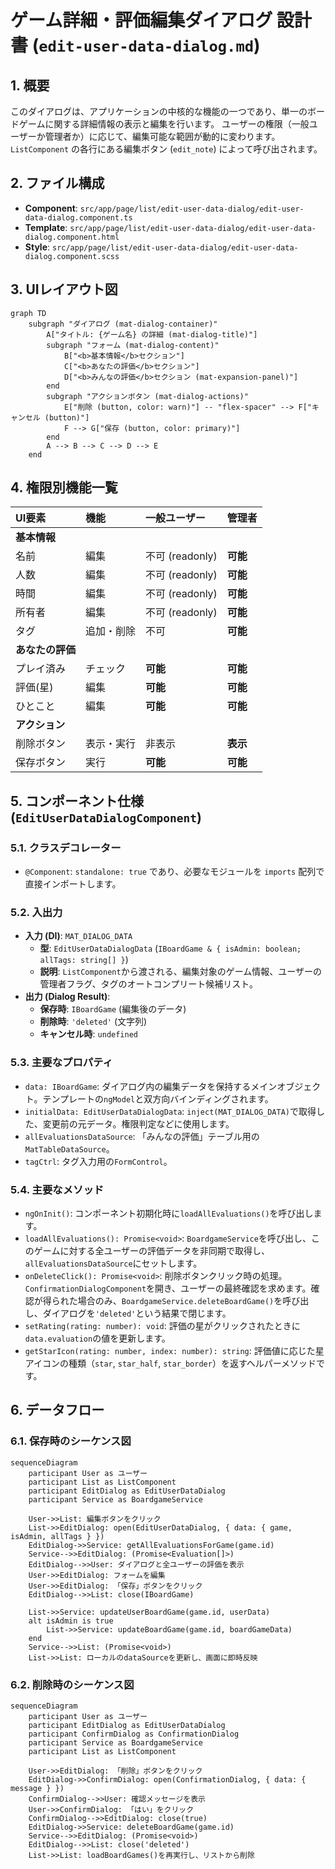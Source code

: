 # ゲーム詳細・評価編集ダイアログ 設計書 (`edit-user-data-dialog.md`)

## 1. 概要

このダイアログは、アプリケーションの中核的な機能の一つであり、単一のボードゲームに関する詳細情報の表示と編集を行います。
ユーザーの権限（一般ユーザーか管理者か）に応じて、編集可能な範囲が動的に変わります。
`ListComponent` の各行にある編集ボタン (`edit_note`) によって呼び出されます。

## 2. ファイル構成

-   **Component**: `src/app/page/list/edit-user-data-dialog/edit-user-data-dialog.component.ts`
-   **Template**: `src/app/page/list/edit-user-data-dialog/edit-user-data-dialog.component.html`
-   **Style**: `src/app/page/list/edit-user-data-dialog/edit-user-data-dialog.component.scss`

## 3. UIレイアウト図

```mermaid
graph TD
    subgraph "ダイアログ (mat-dialog-container)"
        A["タイトル: {ゲーム名} の詳細 (mat-dialog-title)"]
        subgraph "フォーム (mat-dialog-content)"
            B["<b>基本情報</b>セクション"]
            C["<b>あなたの評価</b>セクション"]
            D["<b>みんなの評価</b>セクション (mat-expansion-panel)"]
        end
        subgraph "アクションボタン (mat-dialog-actions)"
            E["削除 (button, color: warn)"] -- "flex-spacer" --> F["キャンセル (button)"]
            F --> G["保存 (button, color: primary)"]
        end
        A --> B --> C --> D --> E
    end
```

## 4. 権限別機能一覧

| UI要素 | 機能 | 一般ユーザー | 管理者 |
| :--- | :--- | :--- | :--- |
| **基本情報** | | |
| 名前 | 編集 | 不可 (readonly) | **可能** |
| 人数 | 編集 | 不可 (readonly) | **可能** |
| 時間 | 編集 | 不可 (readonly) | **可能** |
| 所有者 | 編集 | 不可 (readonly) | **可能** |
| タグ | 追加・削除 | 不可 | **可能** |
| **あなたの評価** | | |
| プレイ済み | チェック | **可能** | **可能** |
| 評価(星) | 編集 | **可能** | **可能** |
| ひとこと | 編集 | **可能** | **可能** |
| **アクション** | | |
| 削除ボタン | 表示・実行 | 非表示 | **表示** |
| 保存ボタン | 実行 | **可能** | **可能** |

## 5. コンポーネント仕様 (`EditUserDataDialogComponent`)

### 5.1. クラスデコレーター

-   `@Component`: `standalone: true` であり、必要なモジュールを `imports` 配列で直接インポートします。

### 5.2. 入出力

-   **入力 (DI)**: `MAT_DIALOG_DATA`
    -   **型**: `EditUserDataDialogData` (`IBoardGame & { isAdmin: boolean; allTags: string[] }`)
    -   **説明**: `ListComponent`から渡される、編集対象のゲーム情報、ユーザーの管理者フラグ、タグのオートコンプリート候補リスト。
-   **出力 (Dialog Result)**:
    -   **保存時**: `IBoardGame` (編集後のデータ)
    -   **削除時**: `'deleted'` (文字列)
    -   **キャンセル時**: `undefined`

### 5.3. 主要なプロパティ

-   `data: IBoardGame`: ダイアログ内の編集データを保持するメインオブジェクト。テンプレートの`ngModel`と双方向バインディングされます。
-   `initialData: EditUserDataDialogData`: `inject(MAT_DIALOG_DATA)`で取得した、変更前の元データ。権限判定などに使用します。
-   `allEvaluationsDataSource`: 「みんなの評価」テーブル用の`MatTableDataSource`。
-   `tagCtrl`: タグ入力用の`FormControl`。

### 5.4. 主要なメソッド

-   `ngOnInit()`: コンポーネント初期化時に`loadAllEvaluations()`を呼び出します。
-   `loadAllEvaluations(): Promise<void>`: `BoardgameService`を呼び出し、このゲームに対する全ユーザーの評価データを非同期で取得し、`allEvaluationsDataSource`にセットします。
-   `onDeleteClick(): Promise<void>`: 削除ボタンクリック時の処理。`ConfirmationDialogComponent`を開き、ユーザーの最終確認を求めます。確認が得られた場合のみ、`BoardgameService.deleteBoardGame()`を呼び出し、ダイアログを`'deleted'`という結果で閉じます。
-   `setRating(rating: number): void`: 評価の星がクリックされたときに`data.evaluation`の値を更新します。
-   `getStarIcon(rating: number, index: number): string`: 評価値に応じた星アイコンの種類（`star`, `star_half`, `star_border`）を返すヘルパーメソッドです。

## 6. データフロー

### 6.1. 保存時のシーケンス図

```mermaid
sequenceDiagram
    participant User as ユーザー
    participant List as ListComponent
    participant EditDialog as EditUserDataDialog
    participant Service as BoardgameService

    User->>List: 編集ボタンをクリック
    List->>EditDialog: open(EditUserDataDialog, { data: { game, isAdmin, allTags } })
    EditDialog->>Service: getAllEvaluationsForGame(game.id)
    Service-->>EditDialog: (Promise<Evaluation[]>)
    EditDialog-->>User: ダイアログと全ユーザーの評価を表示
    User->>EditDialog: フォームを編集
    User->>EditDialog: 「保存」ボタンをクリック
    EditDialog-->>List: close(IBoardGame)

    List->>Service: updateUserBoardGame(game.id, userData)
    alt isAdmin is true
        List->>Service: updateBoardGame(game.id, boardGameData)
    end
    Service-->>List: (Promise<void>)
    List->>List: ローカルのdataSourceを更新し、画面に即時反映
```

### 6.2. 削除時のシーケンス図

```mermaid
sequenceDiagram
    participant User as ユーザー
    participant EditDialog as EditUserDataDialog
    participant ConfirmDialog as ConfirmationDialog
    participant Service as BoardgameService
    participant List as ListComponent

    User->>EditDialog: 「削除」ボタンをクリック
    EditDialog->>ConfirmDialog: open(ConfirmationDialog, { data: { message } })
    ConfirmDialog-->>User: 確認メッセージを表示
    User->>ConfirmDialog: 「はい」をクリック
    ConfirmDialog-->>EditDialog: close(true)
    EditDialog->>Service: deleteBoardGame(game.id)
    Service-->>EditDialog: (Promise<void>)
    EditDialog-->>List: close('deleted')
    List->>List: loadBoardGames()を再実行し、リストから削除
```